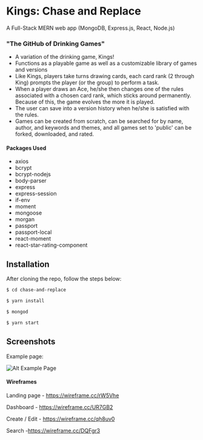 # Kings: Chase and Replace

A Full-Stack MERN web app (MongoDB, Express.js, React, Node.js)

### "The GitHub of Drinking Games"

- A variation of the drinking game, Kings!
- Functions as a playable game as well as a customizable library of games and versions
- Like Kings, players take turns drawing cards, each card rank (2 through King) prompts the player (or the group) to perform a task.
- When a player draws an Ace, he/she then changes one of the rules associated with a chosen card rank, which sticks around permanently. Because of this, the game evolves the more it is played.
- The user can save into a version history when he/she is satisfied with the rules.
- Games can be created from scratch, can be searched for by name, author, and keywords and themes, and all games set to 'public' can be forked, downloaded, and rated.

#### Packages Used

- axios
- bcrypt
- bcrypt-nodejs
- body-parser
- express
- express-session
- if-env
- moment
- mongoose
- morgan
- passport
- passport-local
- react-moment
- react-star-rating-component

## Installation

After cloning the repo, follow the steps below:
```sh
$ cd chase-and-replace
```
```sh
$ yarn install
```
```sh
$ mongod
```
```sh
$ yarn start
```

## Screenshots

Example page:

![Alt Example Page](/README/example.png?raw=true)

#### Wireframes

Landing page - https://wireframe.cc/rW5Vhe

Dashboard - https://wireframe.cc/UR7GB2

Create / Edit - https://wireframe.cc/qh8uv0

Search -https://wireframe.cc/DQFgr3
